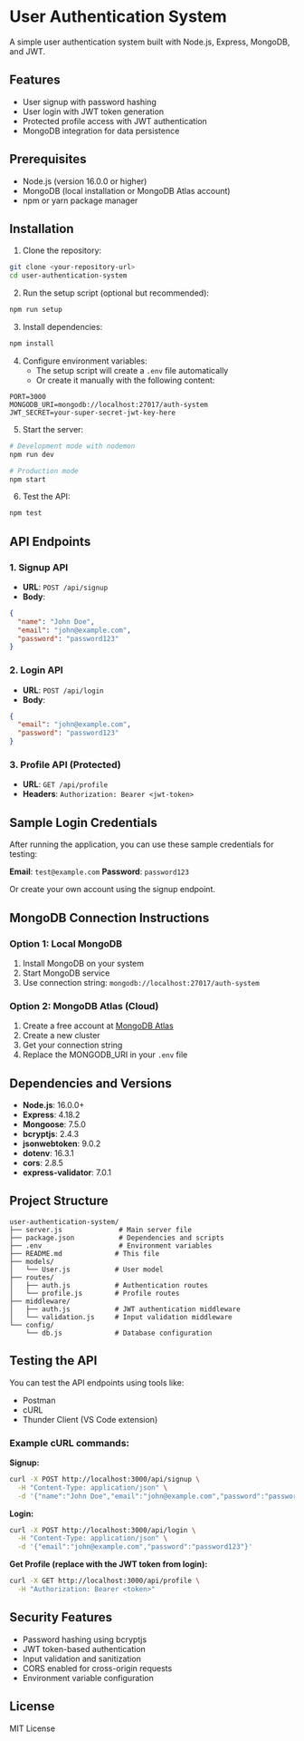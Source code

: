 # User Authentication System

A simple user authentication system built with Node.js, Express, MongoDB, and JWT.

## Features

- User signup with password hashing
- User login with JWT token generation
- Protected profile access with JWT authentication
- MongoDB integration for data persistence

## Prerequisites

- Node.js (version 16.0.0 or higher)
- MongoDB (local installation or MongoDB Atlas account)
- npm or yarn package manager

## Installation

1. Clone the repository:
```bash
git clone <your-repository-url>
cd user-authentication-system
```

2. Run the setup script (optional but recommended):
```bash
npm run setup
```

3. Install dependencies:
```bash
npm install
```

4. Configure environment variables:
   - The setup script will create a `.env` file automatically
   - Or create it manually with the following content:
```env
PORT=3000
MONGODB_URI=mongodb://localhost:27017/auth-system
JWT_SECRET=your-super-secret-jwt-key-here
```

5. Start the server:
```bash
# Development mode with nodemon
npm run dev

# Production mode
npm start
```

6. Test the API:
```bash
npm test
```

## API Endpoints

### 1. Signup API
- **URL**: `POST /api/signup`
- **Body**:
```json
{
  "name": "John Doe",
  "email": "john@example.com",
  "password": "password123"
}
```

### 2. Login API
- **URL**: `POST /api/login`
- **Body**:
```json
{
  "email": "john@example.com",
  "password": "password123"
}
```

### 3. Profile API (Protected)
- **URL**: `GET /api/profile`
- **Headers**: `Authorization: Bearer <jwt-token>`

## Sample Login Credentials

After running the application, you can use these sample credentials for testing:

**Email**: `test@example.com`
**Password**: `password123`

Or create your own account using the signup endpoint.

## MongoDB Connection Instructions

### Option 1: Local MongoDB
1. Install MongoDB on your system
2. Start MongoDB service
3. Use connection string: `mongodb://localhost:27017/auth-system`

### Option 2: MongoDB Atlas (Cloud)
1. Create a free account at [MongoDB Atlas](https://www.mongodb.com/atlas)
2. Create a new cluster
3. Get your connection string
4. Replace the MONGODB_URI in your `.env` file

## Dependencies and Versions

- **Node.js**: 16.0.0+
- **Express**: 4.18.2
- **Mongoose**: 7.5.0
- **bcryptjs**: 2.4.3
- **jsonwebtoken**: 9.0.2
- **dotenv**: 16.3.1
- **cors**: 2.8.5
- **express-validator**: 7.0.1

## Project Structure

```
user-authentication-system/
├── server.js              # Main server file
├── package.json           # Dependencies and scripts
├── .env                   # Environment variables
├── README.md             # This file
├── models/
│   └── User.js           # User model
├── routes/
│   ├── auth.js           # Authentication routes
│   └── profile.js        # Profile routes
├── middleware/
│   ├── auth.js           # JWT authentication middleware
│   └── validation.js     # Input validation middleware
└── config/
    └── db.js             # Database configuration
```

## Testing the API

You can test the API endpoints using tools like:
- Postman
- cURL
- Thunder Client (VS Code extension)

### Example cURL commands:

**Signup:**
```bash
curl -X POST http://localhost:3000/api/signup \
  -H "Content-Type: application/json" \
  -d '{"name":"John Doe","email":"john@example.com","password":"password123"}'
```

**Login:**
```bash
curl -X POST http://localhost:3000/api/login \
  -H "Content-Type: application/json" \
  -d '{"email":"john@example.com","password":"password123"}'
```

**Get Profile (replace <token> with the JWT token from login):**
```bash
curl -X GET http://localhost:3000/api/profile \
  -H "Authorization: Bearer <token>"
```

## Security Features

- Password hashing using bcryptjs
- JWT token-based authentication
- Input validation and sanitization
- CORS enabled for cross-origin requests
- Environment variable configuration

## License

MIT License 
